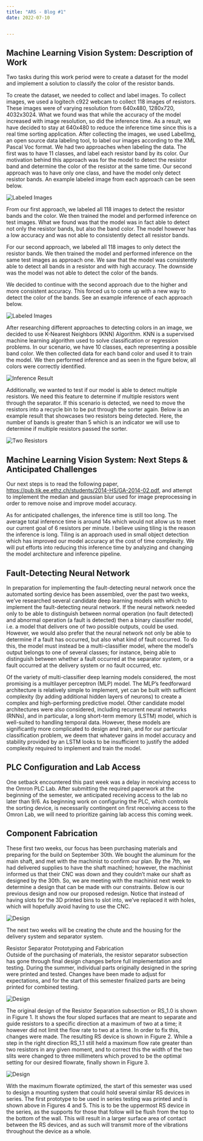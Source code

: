 ```yaml
---
title: "ARS - Blog #1"
date: 2022-07-10


---
```




## Machine Learning Vision System: Description of Work


Two tasks during this work period were to create a dataset for the model and implement a solution to classify the color of the resistor bands.

To create the dataset, we needed to collect and label images. To collect images, we used a logitech c922 webcam to collect 118 images of resistors. These images were of varying resolution from 640x480, 1280x720, 4032x3024. What we found was that while the accuracy of the model increased with image resolution, so did the inference time. As a result, we have decided to stay at 640x480 to reduce the inference time since this is a real time sorting application. After collecting the images, we used LabelImg, an open source data labeling tool, to label our images according to the XML Pascal Voc format. We had two approaches when labeling the data. The first was to have 11 classes, and label each resistor band by its color. Our motivation behind this approach was for the model to detect the resistor band and determine the color of the resistor at the same time. Our second approach was to have only one class, and have the model only detect resistor bands. An example labeled image from each approach can be seen below.

![Labeled Images](/assets/images/labels.png)




From our first approach, we labeled all 118 images to detect the resistor bands and the color. We then trained the model and performed inference on test images. What we found was that the model was in fact able to detect not only the resistor bands, but also the band color. The model however has a low accuracy and was not able to consistently detect all resistor bands.

For our second approach, we labeled all 118 images to only detect the resistor bands. We then trained the model and performed inference on the same test images as approach one. We saw that the model was consistently able to detect all bands in a resistor and with high accuracy. The downside was the model was not able to detect the color of the bands.

We decided to continue with the second approach due to the higher and more consistent accuracy. This forced us to come up with a new way to detect the color of the bands. See an example inference of each approach below.

![Labeled Images](/assets/images/inference.png)


After researching different approaches to detecting colors in an image, we decided to use K-Nearest Neighbors (KNN) Algorithm. KNN is a supervised machine learning algorithm used to solve classification or regression problems. In our scenario, we have 10 classes, each representing a possible band color. We then collected data for each band color and used it to train the model. We then performed inference and as seen in the figure below, all colors were correctly identified. 

![Inference Result](/assets/images/inference_band.png)

Additionally, we wanted to test if our model is able to detect multiple resistors. We need this feature to determine if multiple resistors went through the separator. If this scenario is detected, we need to move the resistors into a recycle bin to be put through the sorter again. Below is an example result that showcases two resistors being detected. Here, the number of bands is greater than 5 which is an indicator we will use to determine if multiple resistors passed the sorter.

![Two Resistors](/assets/images/double_inference.png)
## Machine Learning Vision System: Next Steps & Anticipated Challenges

Our next steps is to read the following paper, https://pub.tik.ee.ethz.ch/students/2014-HS/GA-2014-02.pdf, and  attempt to implement the median and gaussian blur used for image preprocessing in order to remove noise and improve model accuracy.

As for anticipated challenges, the inference time is still too long. The average total inference time is around 14s which would not allow us to meet our current goal of 6 resistors per minute. I believe using tiling is the reason the inference is long. Tiling is an approach used in small object detection which has improved our model accuracy at the cost of time complexity. We will put efforts into reducing this inference time by analyzing and changing the model architecture and inference pipeline.


## Fault-Detecting Neural Network

In preparation for implementing the fault-detecting neural network once the automated sorting device has been assembled, over the past two weeks, we’ve researched several candidate deep learning models with which to implement the fault-detecting neural network. If the neural network needed only to be able to distinguish between normal operation (no fault detected) and abnormal operation (a fault is detected) then a binary classifier model, i.e. a model that delivers one of two possible outputs, could be used. However, we would also prefer that the neural network not only be able to determine if a fault has occurred, but also what kind of fault occurred. To do this, the model must instead be a multi-classifier model, where the model’s output belongs to one of several classes; for instance, being able to distinguish between whether a fault occurred at the separator system, or a fault occurred at the delivery system or no fault occurred, etc.

Of the variety of multi-classifier deep learning models considered, the most promising is a multilayer perceptron (MLP) model. The MLP’s feedforward architecture is relatively simple to implement, yet can be built with sufficient complexity (by adding additional hidden layers of neurons) to create a complex and high-performing predictive model. Other candidate model architectures were also considered, including recurrent neural networks (RNNs), and in particular, a long short-term memory (LSTM) model, which is well-suited to handling temporal data. However, these models are significantly more complicated to design and train, and for our particular classification problem, we deem that whatever gains in model accuracy and stability provided by an LSTM looks to be insufficient to justify the added complexity required to implement and train the model.


## PLC Configuration and Lab Access
One setback encountered this past week was a delay in receiving access to the Omron PLC Lab. After submitting the required paperwork at the beginning of the semester, we anticipated receiving access to the lab no later than 9/6. As beginning work on configuring the PLC, which controls the sorting device, is necessarily contingent on first receiving access to the Omron Lab, we will need to prioritize gaining lab access this coming week.


## Component Fabrication

These first two weeks, our focus has been purchasing materials and preparing for the build on September 30th. We bought the aluminum for the main shaft, and met with the machinist to confirm our plan. By the 7th, we had delivered supplies to have the shaft machined; however, the machinist informed us that their CNC was down and they couldn’t make our shaft as designed by the 30th. So, we are meeting with the machinist next week to determine a design that can be made with our constraints. Below is our previous design and now our proposed redesign. Notice that instead of having slots for the 3D printed bins to slot into, we’ve replaced it with holes, which will hopefully avoid having to use the CNC.

![Design](/assets/images/design.png)

The next two weeks will be creating the chute and the housing for the delivery system and separator system. 



Resistor Separator Prototyping and Fabrication   
Outside of the purchasing of materials, the resistor separator subsection has gone through final design changes before full implementation and testing. During the summer, individual parts originally designed in the spring were printed and tested. Changes have been made to adjust for expectations, and for the start of this semester finalized parts are being printed for combined testing.


![Design](/assets/images/sorter.png)


The original design of the Resistor Separation subsection or RS_1.0 is shown in Figure 1. It shows the four sloped surfaces that are meant to separate and guide resistors to a specific direction at a maximum of two at a time; it however did not limit the flow rate to two at a time. In order to fix this, changes were made. The resulting RS device is shown in Figure 2. While a step in the right direction RS_1.1 still held a maximum flow rate greater than two resistors in any given moment, and to correct this the width of the two slits were changed to three millimeters which proved to be the optimal setting for our desired flowrate, finally shown in Figure 3.



![Design](/assets/images/sorter_2.png)


With the maximum flowrate optimized, the start of this semester was used to design a mounting system that could hold several similar RS devices in series. The first prototype to be used in series testing was printed and is shown above in Figures 4 and 5. This is to be the uppermost RS device in the series, as the supports for those that follow will be flush from the top to the bottom of the wall. This will result in a larger surface area of contact between the RS devices, and as such will transmit more of the vibrations throughout the device as a whole.


